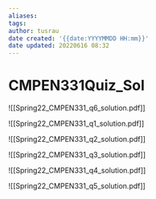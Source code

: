 ```yaml
---
aliases: 
tags:
author: tusrau
date created: '{{date:YYYYMMDD HH:mm}}'
date updated: 20220616 08:32
---
```


# CMPEN331Quiz_Sol

![[Spring22_CMPEN331_q6_solution.pdf]]

![[Spring22_CMPEN331_q1_solution.pdf]]

![[Spring22_CMPEN331_q2_solution.pdf]]

![[Spring22_CMPEN331_q3_solution.pdf]]

![[Spring22_CMPEN331_q4_solution.pdf]]

![[Spring22_CMPEN331_q5_solution.pdf]]
